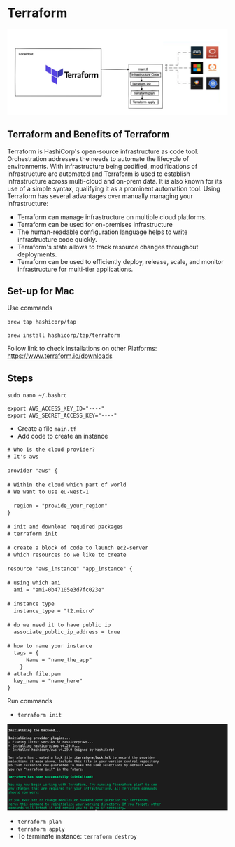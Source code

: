# Terraform

![](img/Screenshot%202022-09-08%20at%2013.50.26.png)

## Terraform and Benefits of Terraform

Terraform is HashiCorp's open-source infrastructure as code tool. Orchestration addresses the needs to automate the lifecycle of environments. With infrastructure being codified, modifications of infrastructure are automated and Terraform is used to establish infrastructure across multi-cloud and on-prem data. It is also known for its use of a simple syntax, qualifying it as a prominent automation tool. Using Terraform has several advantages over manually managing your infrastructure:

- Terraform can manage infrastructure on multiple cloud platforms.
- Terraform can be used for on-premises infrastructure
- The human-readable configuration language helps to write infrastructure code quickly.
- Terraform's state allows to track resource changes throughout deployments.
- Terraform can be used to efficiently deploy, release, scale, and monitor infrastructure for multi-tier applications.

## Set-up for Mac

Use commands

`brew tap hashicorp/tap`

`brew install hashicorp/tap/terraform`

Follow link to check installations on other Platforms: https://www.terraform.io/downloads

## Steps

`sudo nano ~/.bashrc`

```
export AWS_ACCESS_KEY_ID="----"
export AWS_SECRET_ACCESS_KEY="----"
```

- Create a file `main.tf`
- Add code to create an instance

```t
# Who is the cloud provider?
# It's aws

provider "aws" {

# Within the cloud which part of world
# We want to use eu-west-1

  region = "provide_your_region"
}

# init and download required packages
# terraform init

# create a block of code to launch ec2-server
# which resources do we like to create

resource "aws_instance" "app_instance" {

# using which ami
  ami = "ami-0b47105e3d7fc023e"

# instance type
  instance_type = "t2.micro"

# do we need it to have public ip
  associate_public_ip_address = true

# how to name your instance
  tags = {
      Name = "name_the_app"
    }
# attach file.pem
  key_name = "name_here"
}

```

Run commands

- `terraform init`

![](img/Screenshot%202022-09-08%20at%2011.40.28.png)

- `terraform plan`
- `terraform apply`
- To terminate instance: `terraform destroy`
